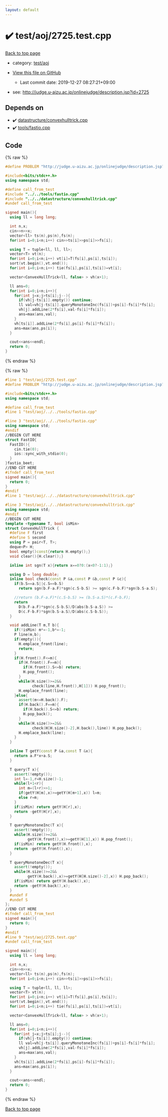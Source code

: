 ```yaml
---
layout: default
---
```


<!-- mathjax config similar to math.stackexchange -->
<script type="text/javascript" async
  src="https://cdnjs.cloudflare.com/ajax/libs/mathjax/2.7.5/MathJax.js?config=TeX-MML-AM_CHTML">
</script>
<script type="text/x-mathjax-config">
  MathJax.Hub.Config({
    TeX: { equationNumbers: { autoNumber: "AMS" }},
    tex2jax: {
      inlineMath: [ ['$','$'] ],
      processEscapes: true
    },
    "HTML-CSS": { matchFontHeight: false },
    displayAlign: "left",
    displayIndent: "2em"
  });
</script>

<script type="text/javascript" src="https://cdnjs.cloudflare.com/ajax/libs/jquery/3.4.1/jquery.min.js"></script>
<script src="https://cdn.jsdelivr.net/npm/jquery-balloon-js@1.1.2/jquery.balloon.min.js" integrity="sha256-ZEYs9VrgAeNuPvs15E39OsyOJaIkXEEt10fzxJ20+2I=" crossorigin="anonymous"></script>
<script type="text/javascript" src="../../../assets/js/copy-button.js"></script>
<link rel="stylesheet" href="../../../assets/css/copy-button.css" />


# :heavy_check_mark: test/aoj/2725.test.cpp

<a href="../../../index.html">Back to top page</a>

* category: <a href="../../../index.html#0d0c91c0cca30af9c1c9faef0cf04aa9">test/aoj</a>
* <a href="{{ site.github.repository_url }}/blob/master/test/aoj/2725.test.cpp">View this file on GitHub</a>
    - Last commit date: 2019-12-27 08:27:21+09:00


* see: <a href="http://judge.u-aizu.ac.jp/onlinejudge/description.jsp?id=2725">http://judge.u-aizu.ac.jp/onlinejudge/description.jsp?id=2725</a>


## Depends on

* :heavy_check_mark: <a href="../../../library/datastructure/convexhulltrick.cpp.html">datastructure/convexhulltrick.cpp</a>
* :heavy_check_mark: <a href="../../../library/tools/fastio.cpp.html">tools/fastio.cpp</a>


## Code

<a id="unbundled"></a>
{% raw %}
```cpp
#define PROBLEM "http://judge.u-aizu.ac.jp/onlinejudge/description.jsp?id=2725"

#include<bits/stdc++.h>
using namespace std;

#define call_from_test
#include "../../tools/fastio.cpp"
#include "../../datastructure/convexhulltrick.cpp"
#undef call_from_test

signed main(){
  using ll = long long;

  int n,x;
  cin>>n>>x;
  vector<ll> ts(n),ps(n),fs(n);
  for(int i=0;i<n;i++) cin>>ts[i]>>ps[i]>>fs[i];

  using T = tuple<ll, ll, ll>;
  vector<T> vt(n);
  for(int i=0;i<n;i++) vt[i]=T(fs[i],ps[i],ts[i]);
  sort(vt.begin(),vt.end());
  for(int i=0;i<n;i++) tie(fs[i],ps[i],ts[i])=vt[i];

  vector<ConvexHullTrick<ll, false> > vh(x+1);

  ll ans=0;
  for(int i=0;i<n;i++){
    for(int j=x;j>ts[i];j--){
      if(vh[j-ts[i]].empty()) continue;
      ll val=vh[j-ts[i]].queryMonotoneInc(fs[i])+ps[i]-fs[i]*fs[i];
      vh[j].addLine(2*fs[i],val-fs[i]*fs[i]);
      ans=max(ans,val);
    }
    vh[ts[i]].addLine(2*fs[i],ps[i]-fs[i]*fs[i]);
    ans=max(ans,ps[i]);
  }

  cout<<ans<<endl;
  return 0;
}

```
{% endraw %}

<a id="bundled"></a>
{% raw %}
```cpp
#line 1 "test/aoj/2725.test.cpp"
#define PROBLEM "http://judge.u-aizu.ac.jp/onlinejudge/description.jsp?id=2725"

#include<bits/stdc++.h>
using namespace std;

#define call_from_test
#line 1 "test/aoj/../../tools/fastio.cpp"

#line 3 "test/aoj/../../tools/fastio.cpp"
using namespace std;
#endif
//BEGIN CUT HERE
struct FastIO{
  FastIO(){
    cin.tie(0);
    ios::sync_with_stdio(0);
  }
}fastio_beet;
//END CUT HERE
#ifndef call_from_test
signed main(){
  return 0;
}
#endif
#line 1 "test/aoj/../../datastructure/convexhulltrick.cpp"

#line 3 "test/aoj/../../datastructure/convexhulltrick.cpp"
using namespace std;
#endif
//BEGIN CUT HERE
template <typename T, bool isMin>
struct ConvexHullTrick {
  #define F first
  #define S second
  using P = pair<T, T>;
  deque<P> H;
  bool empty()const{return H.empty();}
  void clear(){H.clear();}

  inline int sgn(T x){return x==0?0:(x<0?-1:1);}

  using D = long double;
  inline bool check(const P &a,const P &b,const P &c){
    if(b.S==a.S||c.S==b.S)
      return sgn(b.F-a.F)*sgn(c.S-b.S) >= sgn(c.F-b.F)*sgn(b.S-a.S);

    //return (b.F-a.F)*(c.S-b.S) >= (b.S-a.S)*(c.F-b.F);
    return
      D(b.F-a.F)*sgn(c.S-b.S)/D(abs(b.S-a.S)) >=
      D(c.F-b.F)*sgn(b.S-a.S)/D(abs(c.S-b.S));
  }

  void addLine(T m,T b){
    if(!isMin) m*=-1,b*=-1;
    P line(m,b);
    if(empty()){
      H.emplace_front(line);
      return;
    }
    if(H.front().F<=m){
      if(H.front().F==m){
        if(H.front().S<=b) return;
        H.pop_front();
      }
      while(H.size()>=2&&
            check(line,H.front(),H[1])) H.pop_front();
      H.emplace_front(line);
    }else{
      assert(m<=H.back().F);
      if(H.back().F==m){
        if(H.back().S<=b) return;
        H.pop_back();
      }
      while(H.size()>=2&&
            check(H[H.size()-2],H.back(),line)) H.pop_back();
      H.emplace_back(line);
    }
  }

  inline T getY(const P &a,const T &x){
    return a.F*x+a.S;
  }

  T query(T x){
    assert(!empty());
    int l=-1,r=H.size()-1;
    while(l+1<r){
      int m=(l+r)>>1;
      if(getY(H[m],x)>=getY(H[m+1],x)) l=m;
      else r=m;
    }
    if(isMin) return getY(H[r],x);
    return -getY(H[r],x);
  }

  T queryMonotoneInc(T x){
    assert(!empty());
    while(H.size()>=2&&
          getY(H.front(),x)>=getY(H[1],x)) H.pop_front();
    if(isMin) return getY(H.front(),x);
    return -getY(H.front(),x);
  }

  T queryMonotoneDec(T x){
    assert(!empty());
    while(H.size()>=2&&
          getY(H.back(),x)>=getY(H[H.size()-2],x)) H.pop_back();
    if(isMin) return getY(H.back(),x);
    return -getY(H.back(),x);
  }
  #undef F
  #undef S
};
//END CUT HERE
#ifndef call_from_test
signed main(){
  return 0;
}
#endif
#line 9 "test/aoj/2725.test.cpp"
#undef call_from_test

signed main(){
  using ll = long long;

  int n,x;
  cin>>n>>x;
  vector<ll> ts(n),ps(n),fs(n);
  for(int i=0;i<n;i++) cin>>ts[i]>>ps[i]>>fs[i];

  using T = tuple<ll, ll, ll>;
  vector<T> vt(n);
  for(int i=0;i<n;i++) vt[i]=T(fs[i],ps[i],ts[i]);
  sort(vt.begin(),vt.end());
  for(int i=0;i<n;i++) tie(fs[i],ps[i],ts[i])=vt[i];

  vector<ConvexHullTrick<ll, false> > vh(x+1);

  ll ans=0;
  for(int i=0;i<n;i++){
    for(int j=x;j>ts[i];j--){
      if(vh[j-ts[i]].empty()) continue;
      ll val=vh[j-ts[i]].queryMonotoneInc(fs[i])+ps[i]-fs[i]*fs[i];
      vh[j].addLine(2*fs[i],val-fs[i]*fs[i]);
      ans=max(ans,val);
    }
    vh[ts[i]].addLine(2*fs[i],ps[i]-fs[i]*fs[i]);
    ans=max(ans,ps[i]);
  }

  cout<<ans<<endl;
  return 0;
}

```
{% endraw %}

<a href="../../../index.html">Back to top page</a>

